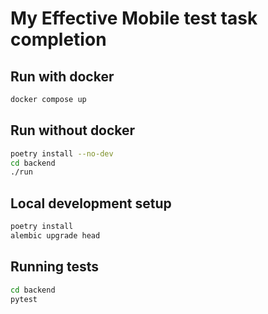 # My Effective Mobile test task completion

## Run with docker
```bash
docker compose up
```

## Run without docker
```bash
poetry install --no-dev
cd backend
./run
```

## Local development setup
```bash
poetry install
alembic upgrade head
```

## Running tests
```bash
cd backend
pytest
```
